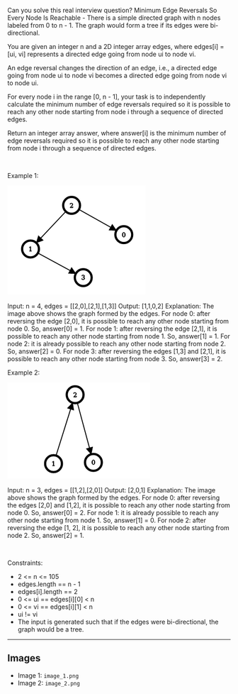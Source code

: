 Can you solve this real interview question? Minimum Edge Reversals So Every Node Is Reachable - There is a simple directed graph with n nodes labeled from 0 to n - 1. The graph would form a tree if its edges were bi-directional.

You are given an integer n and a 2D integer array edges, where edges[i] = [ui, vi] represents a directed edge going from node ui to node vi.

An edge reversal changes the direction of an edge, i.e., a directed edge going from node ui to node vi becomes a directed edge going from node vi to node ui.

For every node i in the range [0, n - 1], your task is to independently calculate the minimum number of edge reversals required so it is possible to reach any other node starting from node i through a sequence of directed edges.

Return an integer array answer, where answer[i] is the minimum number of edge reversals required so it is possible to reach any other node starting from node i through a sequence of directed edges.

 

Example 1:

![Example 1](./image_1.png)


Input: n = 4, edges = [[2,0],[2,1],[1,3]]
Output: [1,1,0,2]
Explanation: The image above shows the graph formed by the edges.
For node 0: after reversing the edge [2,0], it is possible to reach any other node starting from node 0.
So, answer[0] = 1.
For node 1: after reversing the edge [2,1], it is possible to reach any other node starting from node 1.
So, answer[1] = 1.
For node 2: it is already possible to reach any other node starting from node 2.
So, answer[2] = 0.
For node 3: after reversing the edges [1,3] and [2,1], it is possible to reach any other node starting from node 3.
So, answer[3] = 2.


Example 2:

![Example 2](./image_2.png)


Input: n = 3, edges = [[1,2],[2,0]]
Output: [2,0,1]
Explanation: The image above shows the graph formed by the edges.
For node 0: after reversing the edges [2,0] and [1,2], it is possible to reach any other node starting from node 0.
So, answer[0] = 2.
For node 1: it is already possible to reach any other node starting from node 1.
So, answer[1] = 0.
For node 2: after reversing the edge [1, 2], it is possible to reach any other node starting from node 2.
So, answer[2] = 1.


 

Constraints:

 * 2 <= n <= 105
 * edges.length == n - 1
 * edges[i].length == 2
 * 0 <= ui == edges[i][0] < n
 * 0 <= vi == edges[i][1] < n
 * ui != vi
 * The input is generated such that if the edges were bi-directional, the graph would be a tree.

---

## Images

- Image 1: `image_1.png`
- Image 2: `image_2.png`
